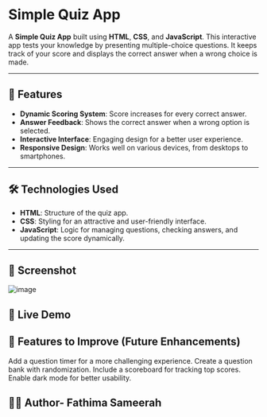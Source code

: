 # Simple Quiz App

A **Simple Quiz App** built using **HTML**, **CSS**, and **JavaScript**. This interactive app tests your knowledge by presenting multiple-choice questions. It keeps track of your score and displays the correct answer when a wrong choice is made.  

---

## 🚀 Features

- **Dynamic Scoring System**: Score increases for every correct answer.
- **Answer Feedback**: Shows the correct answer when a wrong option is selected.
- **Interactive Interface**: Engaging design for a better user experience.
- **Responsive Design**: Works well on various devices, from desktops to smartphones.

---

## 🛠️ Technologies Used

- **HTML**: Structure of the quiz app.
- **CSS**: Styling for an attractive and user-friendly interface.
- **JavaScript**: Logic for managing questions, checking answers, and updating the score dynamically.

---

## 📂 Screenshot
![image](https://github.com/user-attachments/assets/8d7fdd32-4efc-4c18-a295-4bd73e90242a)

## 🚀 Live Demo

## 🌟 Features to Improve (Future Enhancements)

Add a question timer for a more challenging experience.
Create a question bank with randomization.
Include a scoreboard for tracking top scores.
Enable dark mode for better usability.

## 👩‍💻 Author- Fathima Sameerah


